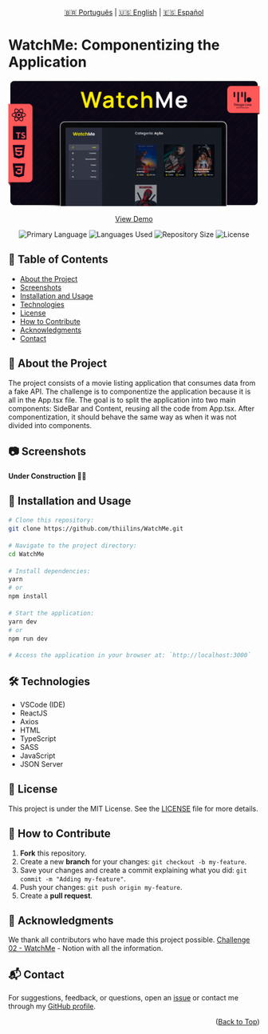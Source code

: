 <div align="center" id="top">
  
[🇧🇷 Português](./README.md) | [🇺🇸 English](./README_EN.md) | [🇪🇸 Español](./README_ES.md)

</div>

# WatchMe: Componentizing the Application

<div align="center">

![Project Cover](./.github/assets/cover.png)

[View Demo](https://td-watchme.vercel.app/)

![Primary Language](https://img.shields.io/github/languages/top/thiilins/WatchMe?style=for-the-badge&color=FF5858)
![Languages Used](https://img.shields.io/github/languages/count/thiilins/WatchMe?style=for-the-badge&color=FF5858)
![Repository Size](https://img.shields.io/github/repo-size/thiilins/WatchMe?style=for-the-badge&color=FF5858)
![License](https://img.shields.io/github/license/thiilins/WatchMe?style=for-the-badge&color=FF5858)

</div>

## 📖 Table of Contents

- [About the Project](#-about-the-project)
- [Screenshots](#-screenshots)
- [Installation and Usage](#-installation-and-usage)
- [Technologies](#-technologies)
- [License](#-license)
- [How to Contribute](#-how-to-contribute)
- [Acknowledgments](#-acknowledgments)
- [Contact](#-contact)

## 📘 About the Project

The project consists of a movie listing application that consumes data from a fake API. The challenge is to componentize the application because it is all in the App.tsx file. The goal is to split the application into two main components: SideBar and Content, reusing all the code from App.tsx. After componentization, it should behave the same way as when it was not divided into components.

## 📷 Screenshots

#### Under Construction 🔨🚧

## 🚀 Installation and Usage

```bash
# Clone this repository:
git clone https://github.com/thiilins/WatchMe.git

# Navigate to the project directory:
cd WatchMe

# Install dependencies:
yarn
# or
npm install

# Start the application:
yarn dev
# or
npm run dev

# Access the application in your browser at: `http://localhost:3000`
```

## 🛠 Technologies

- VSCode (IDE)
- ReactJS
- Axios
- HTML
- TypeScript
- SASS
- JavaScript
- JSON Server

## 📜 License

This project is under the MIT License. See the [LICENSE](./LICENSE) file for more details.

## 🤝 How to Contribute

1. **Fork** this repository.
2. Create a new **branch** for your changes: `git checkout -b my-feature`.
3. Save your changes and create a commit explaining what you did: `git commit -m "Adding my-feature"`.
4. Push your changes: `git push origin my-feature`.
5. Create a **pull request**.

## 🙌 Acknowledgments

We thank all contributors who have made this project possible.
[Challenge 02 - WatchMe](https://www.notion.so/Desafio-02-Componentizando-a-aplica-o-b9f0f025c95b437699d0c3115f55b0f1) - Notion with all the information.

## 📬 Contact

For suggestions, feedback, or questions, open an [issue](https://github.com/thiilins/WatchMe/issues) or contact me through my [GitHub profile](https://github.com/thiilins).

<p align="right">(<a href="#top">Back to Top</a>)</p>
